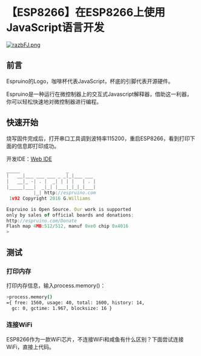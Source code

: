 # 【ESP8266】在ESP8266上使用JavaScript语言开发

[![razbFJ.png](https://s3.ax1x.com/2020/12/20/razbFJ.png)](https://imgchr.com/i/razbFJ)


## 前言
Espruino的Logo，咖啡杯代表JavaScript，杯底的引脚代表开源硬件。

Espruino是一种运行在微控制器上的交互式Javascript解释器，借助这一利器，你可以轻松快速地对微控制器进行编程。


## 快速开始

烧写固件完成后，打开串口工具调到波特率115200，重启ESP8266，看到打印下面的信息即打印成功。

开发IDE：[Web IDE](https://www.espruino.com/ide/)

```js
_____                 _ 
|   __|___ ___ ___ _ _|_|___ ___ 
|   __|_ -| . |  _| | | |   | . |
|_____|___|  _|_| |___|_|_|_|___|
          |_| http://espruino.com
 1v92 Copyright 2016 G.Williams

Espruino is Open Source. Our work is supported
only by sales of official boards and donations:
http://espruino.com/Donate
Flash map 4MB:512/512, manuf 0xe0 chip 0x4016
>
```



## 测试

### 打印内存
打印内存信息，输入process.memory()：

```bash
>process.memory()
={ free: 1560, usage: 40, total: 1600, history: 14,
  gc: 0, gctime: 1.967, blocksize: 16 }
```

### 连接WiFi

ESP8266作为一款WiFi芯片，不连接WiFi和咸鱼有什么区别？下面尝试连接WiFi，直接上代码。

